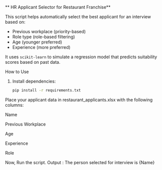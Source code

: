 ** HR Applicant Selector for Restaurant Franchise**

This script helps automatically select the best applicant for an interview based on:
- Previous workplace (priority-based)
- Role type (role-based filtering)
- Age (younger preferred)
- Experience (more preferred)

It uses `scikit-learn` to simulate a regression model that predicts suitability scores based on past data.

 How to Use

1. Install dependencies:
   ```bash
   pip install -r requirements.txt

Place your applicant data in restaurant_applicants.xlsx with the following columns:

Name

Previous Workplace

Age

Experience

Role

Now,
Run the script.
Output : The person selected for interview is {Name}


